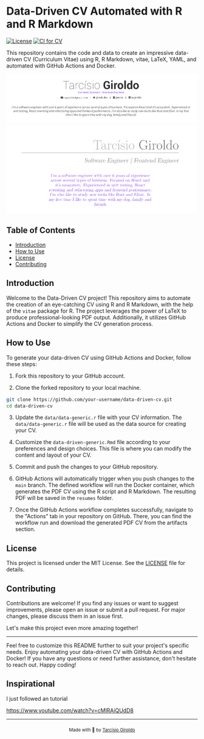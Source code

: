 # Data-Driven CV Automated with R and R Markdown

[![License](https://img.shields.io/badge/License-MIT-blue.svg)](https://opensource.org/licenses/MIT) [![CI for CV](https://github.com/girordo/data-driven-cv/actions/workflows/ci.yml/badge.svg?branch=main)](https://github.com/girordo/data-driven-cv/actions/workflows/ci.yml)

This repository contains the code and data to create an impressive data-driven CV (Curriculum Vitae) using R, R Markdown, vitae, LaTeX, YAML, and automated with GitHub Actions and Docker.

![Example AwesomeCV](imgs/image-awesomecv.png)
![Example ModernCV](imgs/image-moderncv.png)

## Table of Contents

- [Introduction](#introduction)
- [How to Use](#how-to-use)
- [License](#license)
- [Contributing](#contributing)

## Introduction

Welcome to the Data-Driven CV project! This repository aims to automate the creation of an eye-catching CV using R and R Markdown, with the help of the `vitae` package for R. The project leverages the power of LaTeX to produce professional-looking PDF output. Additionally, it utilizes GitHub Actions and Docker to simplify the CV generation process.

## How to Use

To generate your data-driven CV using GitHub Actions and Docker, follow these steps:

1. Fork this repository to your GitHub account.

2. Clone the forked repository to your local machine.

```bash
git clone https://github.com/your-username/data-driven-cv.git
cd data-driven-cv
```

3. Update the `data/data-generic.r` file with your CV information. The `data/data-generic.r` file will be used as the data source for creating your CV.

4. Customize the `data-driven-generic.Rmd` file according to your preferences and design choices. This file is where you can modify the content and layout of your CV.

5. Commit and push the changes to your GitHub repository.

6. GitHub Actions will automatically trigger when you push changes to the `main` branch. The defined workflow will run the Docker container, which generates the PDF CV using the R script and R Markdown. The resulting PDF will be saved in the `resumes` folder.

7. Once the GitHub Actions workflow completes successfully, navigate to the "Actions" tab in your repository on GitHub. There, you can find the workflow run and download the generated PDF CV from the artifacts section.

## License

This project is licensed under the MIT License. See the [LICENSE](LICENSE) file for details.

## Contributing

Contributions are welcome! If you find any issues or want to suggest improvements, please open an issue or submit a pull request. For major changes, please discuss them in an issue first.

Let's make this project even more amazing together!

---

Feel free to customize this README further to suit your project's specific needs. Enjoy automating your data-driven CV with GitHub Actions and Docker! If you have any questions or need further assistance, don't hesitate to reach out. Happy coding!

## Inspirational

I just followed an tutorial

https://www.youtube.com/watch?v=cMlRAiQUdD8

---

<div align="center">
  <sub>Made with 💜 by <a href="https://github.com/girordo">Tarcísio Giroldo</a></sub>
</div>
